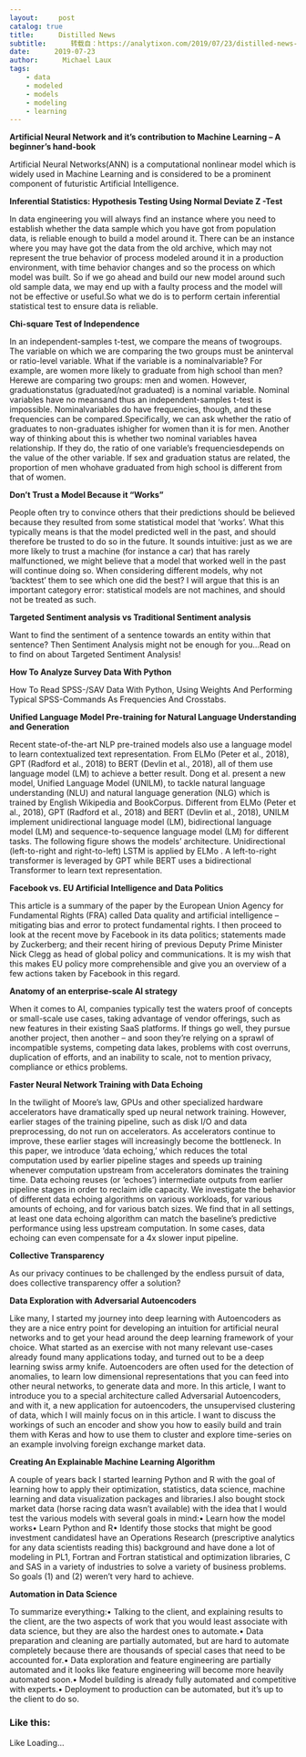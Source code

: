 ```yaml
---
layout:     post
catalog: true
title:      Distilled News
subtitle:      转载自：https://analytixon.com/2019/07/23/distilled-news-1140/
date:      2019-07-23
author:      Michael Laux
tags:
    - data
    - modeled
    - models
    - modeling
    - learning
---
```


**Artificial Neural Network and it’s contribution to Machine Learning – A beginner’s hand-book**

Artificial Neural Networks(ANN) is a computational nonlinear model which is widely used in Machine Learning and is considered to be a prominent component of futuristic Artificial Intelligence.

**Inferential Statistics: Hypothesis Testing Using Normal Deviate Z -Test**

In data engineering you will always find an instance where you need to establish whether the data sample which you have got from population data, is reliable enough to build a model around it. There can be an instance where you may have got the data from the old archive, which may not represent the true behavior of process modeled around it in a production environment, with time behavior changes and so the process on which model was built. So if we go ahead and build our new model around such old sample data, we may end up with a faulty process and the model will not be effective or useful.So what we do is to perform certain inferential statistical test to ensure data is reliable.

**Chi-square Test of Independence**

In an independent-samples t-test, we compare the means of twogroups. The variable on which we are comparing the two groups must be aninterval or ratio-level variable. What if the variable is a nominalvariable? For example, are women more likely to graduate from high school than men? Herewe are comparing two groups: men and women. However, graduationstatus (graduated/not graduated) is a nominal variable. Nominal variables have no meansand thus an independent-samples t-test is impossible. Nominalvariables do have frequencies, though, and these frequencies can be compared.Specifically, we can ask whether the ratio of graduates to non-graduates ishigher for women than it is for men. Another way of thinking about this is whether two nominal variables havea relationship. If they do, the ratio of one variable’s frequenciesdepends on the value of the other variable. If sex and graduation status are related, the proportion of men whohave graduated from high school is different from that of women.

**Don’t Trust a Model Because it “Works”**

People often try to convince others that their predictions should be believed because they resulted from some statistical model that ‘works’. What this typically means is that the model predicted well in the past, and should therefore be trusted to do so in the future. It sounds intuitive: just as we are more likely to trust a machine (for instance a car) that has rarely malfunctioned, we might believe that a model that worked well in the past will continue doing so. When considering different models, why not ‘backtest’ them to see which one did the best? I will argue that this is an important category error: statistical models are not machines, and should not be treated as such.

**Targeted Sentiment analysis vs Traditional Sentiment analysis**

Want to find the sentiment of a sentence towards an entity within that sentence? Then Sentiment Analysis might not be enough for you…Read on to find on about Targeted Sentiment Analysis!

**How To Analyze Survey Data With Python**

How To Read SPSS-/SAV Data With Python, Using Weights And Performing Typical SPSS-Commands As Frequencies And Crosstabs.

**Unified Language Model Pre-training for Natural Language Understanding and Generation**

Recent state-of-the-art NLP pre-trained models also use a language model to learn contextualized text representation. From ELMo (Peter et al., 2018), GPT (Radford et al., 2018) to BERT (Devlin et al., 2018), all of them use language model (LM) to achieve a better result. Dong et al. present a new model, Unified Language Model (UNILM), to tackle natural language understanding (NLU) and natural language generation (NLG) which is trained by English Wikipedia and BookCorpus. Different from ELMo (Peter et al., 2018), GPT (Radford et al., 2018) and BERT (Devlin et al., 2018), UNILM implement unidirectional language model (LM), bidirectional language model (LM) and sequence-to-sequence language model (LM) for different tasks. The following figure shows the models’ architecture. Unidirectional (left-to-right and right-to-left) LSTM is applied by ELMo . A left-to-right transformer is leveraged by GPT while BERT uses a bidirectional Transformer to learn text representation.

**Facebook vs. EU Artificial Intelligence and Data Politics**

This article is a summary of the paper by the European Union Agency for Fundamental Rights (FRA) called Data quality and artificial intelligence – mitigating bias and error to protect fundamental rights. I then proceed to look at the recent move by Facebook in its data politics; statements made by Zuckerberg; and their recent hiring of previous Deputy Prime Minister Nick Clegg as head of global policy and communications. It is my wish that this makes EU policy more comprehensible and give you an overview of a few actions taken by Facebook in this regard.

**Anatomy of an enterprise-scale AI strategy**

When it comes to AI, companies typically test the waters proof of concepts or small-scale use cases, taking advantage of vendor offerings, such as new features in their existing SaaS platforms. If things go well, they pursue another project, then another – and soon they’re relying on a sprawl of incompatible systems, competing data lakes, problems with cost overruns, duplication of efforts, and an inability to scale, not to mention privacy, compliance or ethics problems.

**Faster Neural Network Training with Data Echoing**

In the twilight of Moore’s law, GPUs and other specialized hardware accelerators have dramatically sped up neural network training. However, earlier stages of the training pipeline, such as disk I/O and data preprocessing, do not run on accelerators. As accelerators continue to improve, these earlier stages will increasingly become the bottleneck. In this paper, we introduce ‘data echoing,’ which reduces the total computation used by earlier pipeline stages and speeds up training whenever computation upstream from accelerators dominates the training time. Data echoing reuses (or ‘echoes’) intermediate outputs from earlier pipeline stages in order to reclaim idle capacity. We investigate the behavior of different data echoing algorithms on various workloads, for various amounts of echoing, and for various batch sizes. We find that in all settings, at least one data echoing algorithm can match the baseline’s predictive performance using less upstream computation. In some cases, data echoing can even compensate for a 4x slower input pipeline.

**Collective Transparency**

As our privacy continues to be challenged by the endless pursuit of data, does collective transparency offer a solution?

**Data Exploration with Adversarial Autoencoders**

Like many, I started my journey into deep learning with Autoencoders as they are a nice entry point for developing an intuition for artificial neural networks and to get your head around the deep learning framework of your choice. What started as an exercise with not many relevant use-cases already found many applications today, and turned out to be a deep learning swiss army knife. Autoencoders are often used for the detection of anomalies, to learn low dimensional representations that you can feed into other neural networks, to generate data and more. In this article, I want to introduce you to a special architecture called Adversarial Autoencoders, and with it, a new application for autoencoders, the unsupervised clustering of data, which I will mainly focus on in this article. I want to discuss the workings of such an encoder and show you how to easily build and train them with Keras and how to use them to cluster and explore time-series on an example involving foreign exchange market data.

**Creating An Explainable Machine Learning Algorithm**

A couple of years back I started learning Python and R with the goal of learning how to apply their optimization, statistics, data science, machine learning and data visualization packages and libraries.I also bought stock market data (horse racing data wasn’t available) with the idea that I would test the various models with several goals in mind:• Learn how the model works• Learn Python and R• Identify those stocks that might be good investment candidatesI have an Operations Research (prescriptive analytics for any data scientists reading this) background and have done a lot of modeling in PL1, Fortran and Fortran statistical and optimization libraries, C and SAS in a variety of industries to solve a variety of business problems. So goals (1) and (2) weren’t very hard to achieve.

**Automation in Data Science**

To summarize everything:• Talking to the client, and explaining results to the client, are the two aspects of work that you would least associate with data science, but they are also the hardest ones to automate.• Data preparation and cleaning are partially automated, but are hard to automate completely because there are thousands of special cases that need to be accounted for.• Data exploration and feature engineering are partially automated and it looks like feature engineering will become more heavily automated soon.• Model building is already fully automated and competitive with experts.• Deployment to production can be automated, but it’s up to the client to do so.

### Like this:

Like Loading...
